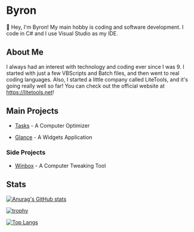 # Byron

👋 Hey, I'm Byron! My main hobby is coding and software development. I code in C# and I use Visual Studio as my IDE.

## About Me
I always had an interest with technology and coding ever since I was 9. I started with just a few VBScripts and Batch files, and then went to real coding languages. Also, I started a little company called LiteTools, and it's going really well so far! You can check out the official website at https://litetools.net!


## Main Projects
- [Tasks](github.com/LiteTools/Tasks) - A Computer Optimizer

- [Glance](github.com/LiteTools/Glance) - A Widgets Application


### Side Projects
- [Winbox](github.com/LiteTools/Winbox) - A Computer Tweaking Tool



## Stats

[![Anurag's GitHub stats](https://github-readme-stats-one-bice.vercel.app/api?username=byronbytes&show_icons=true&include_all_commits=true&count_private=true&role=OWNER,ORGANIZATION_MEMBER,COLLABORATOR)](https://github.com/anuraghazra/github-readme-stats)



[![trophy](https://github-profile-trophy.vercel.app/?username=byronbytes)](https://github.com/ryo-ma/github-profile-trophy)


[![Top Langs](https://github-readme-stats.vercel.app/api/top-langs/?username=byronbytes&layout=compact&theme=tokyonight&langs_count=8)](https://github.com/byronbytes)

